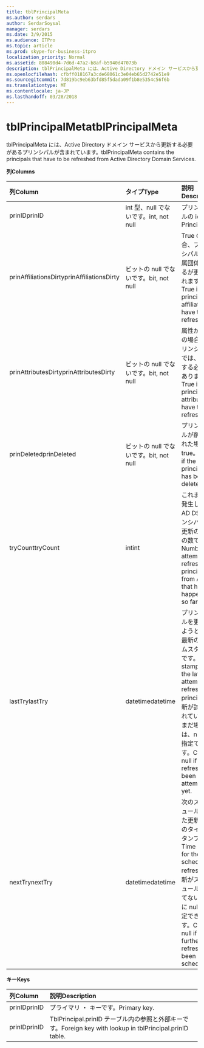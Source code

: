 ```yaml
---
title: tblPrincipalMeta
ms.author: serdars
author: SerdarSoysal
manager: serdars
ms.date: 3/9/2015
ms.audience: ITPro
ms.topic: article
ms.prod: skype-for-business-itpro
localization_priority: Normal
ms.assetid: 808490d4-7d6d-47a2-b8af-b5940d47073b
description: tblPrincipalMeta には、Active Directory ドメイン サービスから更新する必要があるプリンシパルが含まれています。
ms.openlocfilehash: cfbff018167a3cde68061c3e04eb65d2742e51e9
ms.sourcegitcommit: 7d819bc9eb63bfd85f5dada09f1b8e5354c56f6b
ms.translationtype: MT
ms.contentlocale: ja-JP
ms.lasthandoff: 03/28/2018
---
```

# <a name="tblprincipalmeta"></a><span data-ttu-id="8fbd9-103">tblPrincipalMeta</span><span class="sxs-lookup"><span data-stu-id="8fbd9-103">tblPrincipalMeta</span></span>
 
<span data-ttu-id="8fbd9-104">tblPrincipalMeta には、Active Directory ドメイン サービスから更新する必要があるプリンシパルが含まれています。</span><span class="sxs-lookup"><span data-stu-id="8fbd9-104">tblPrincipalMeta contains the principals that have to be refreshed from Active Directory Domain Services.</span></span>
  
<span data-ttu-id="8fbd9-105">**列**</span><span class="sxs-lookup"><span data-stu-id="8fbd9-105">**Columns**</span></span>

|<span data-ttu-id="8fbd9-106">**列**</span><span class="sxs-lookup"><span data-stu-id="8fbd9-106">**Column**</span></span>|<span data-ttu-id="8fbd9-107">**タイプ**</span><span class="sxs-lookup"><span data-stu-id="8fbd9-107">**Type**</span></span>|<span data-ttu-id="8fbd9-108">**説明**</span><span class="sxs-lookup"><span data-stu-id="8fbd9-108">**Description**</span></span>|
|:-----|:-----|:-----|
|<span data-ttu-id="8fbd9-109">prinID</span><span class="sxs-lookup"><span data-stu-id="8fbd9-109">prinID</span></span>  <br/> |<span data-ttu-id="8fbd9-110">int 型、null でないです。</span><span class="sxs-lookup"><span data-stu-id="8fbd9-110">int, not null</span></span>  <br/> |<span data-ttu-id="8fbd9-111">プリンシパルの id。</span><span class="sxs-lookup"><span data-stu-id="8fbd9-111">Principal ID.</span></span>  <br/> |
|<span data-ttu-id="8fbd9-112">prinAffiliationsDirty</span><span class="sxs-lookup"><span data-stu-id="8fbd9-112">prinAffiliationsDirty</span></span>  <br/> |<span data-ttu-id="8fbd9-113">ビットの null でないです。</span><span class="sxs-lookup"><span data-stu-id="8fbd9-113">bit, not null</span></span>  <br/> |<span data-ttu-id="8fbd9-114">True の場合、プリンシパルの所属団体があるが更新されます。</span><span class="sxs-lookup"><span data-stu-id="8fbd9-114">True if principal affiliations have to be refreshed.</span></span>  <br/> |
|<span data-ttu-id="8fbd9-115">prinAttributesDirty</span><span class="sxs-lookup"><span data-stu-id="8fbd9-115">prinAttributesDirty</span></span>  <br/> |<span data-ttu-id="8fbd9-116">ビットの null でないです。</span><span class="sxs-lookup"><span data-stu-id="8fbd9-116">bit, not null</span></span>  <br/> |<span data-ttu-id="8fbd9-117">属性が true の場合、プリンシパルでは、更新する必要があります。</span><span class="sxs-lookup"><span data-stu-id="8fbd9-117">True if principal attributes have to be refreshed.</span></span>  <br/> |
|<span data-ttu-id="8fbd9-118">prinDeleted</span><span class="sxs-lookup"><span data-stu-id="8fbd9-118">prinDeleted</span></span>  <br/> |<span data-ttu-id="8fbd9-119">ビットの null でないです。</span><span class="sxs-lookup"><span data-stu-id="8fbd9-119">bit, not null</span></span>  <br/> |<span data-ttu-id="8fbd9-120">プリンシパルが削除された場合は true。</span><span class="sxs-lookup"><span data-stu-id="8fbd9-120">True if the principal has been deleted.</span></span>  <br/> |
|<span data-ttu-id="8fbd9-121">tryCount</span><span class="sxs-lookup"><span data-stu-id="8fbd9-121">tryCount</span></span>  <br/> |<span data-ttu-id="8fbd9-122">int</span><span class="sxs-lookup"><span data-stu-id="8fbd9-122">int</span></span>  <br/> |<span data-ttu-id="8fbd9-123">これまでに発生した AD DS プリンシパルの更新の試行の数です。</span><span class="sxs-lookup"><span data-stu-id="8fbd9-123">Number of attempts to refresh the principal from AD DS that have happened so far.</span></span>  <br/> |
|<span data-ttu-id="8fbd9-124">lastTry</span><span class="sxs-lookup"><span data-stu-id="8fbd9-124">lastTry</span></span>  <br/> |<span data-ttu-id="8fbd9-125">datetime</span><span class="sxs-lookup"><span data-stu-id="8fbd9-125">datetime</span></span>  <br/> |<span data-ttu-id="8fbd9-126">プリンシパルを更新しようとして最新のタイムスタンプです。</span><span class="sxs-lookup"><span data-stu-id="8fbd9-126">Time stamp from the latest attempt to refresh the principal.</span></span> <span data-ttu-id="8fbd9-127">更新が試行されていないまだ場合は、null を指定できます。</span><span class="sxs-lookup"><span data-stu-id="8fbd9-127">Can be null if no refresh has been attempted yet.</span></span>  <br/> |
|<span data-ttu-id="8fbd9-128">nextTry</span><span class="sxs-lookup"><span data-stu-id="8fbd9-128">nextTry</span></span>  <br/> |<span data-ttu-id="8fbd9-129">datetime</span><span class="sxs-lookup"><span data-stu-id="8fbd9-129">datetime</span></span>  <br/> |<span data-ttu-id="8fbd9-130">次のスケジュールされた更新時刻のタイムスタンプ。</span><span class="sxs-lookup"><span data-stu-id="8fbd9-130">Time stamp for the next scheduled refresh.</span></span> <span data-ttu-id="8fbd9-131">更新がスケジュールされてない場合に null を指定できます。</span><span class="sxs-lookup"><span data-stu-id="8fbd9-131">Can be null if no further refresh has been scheduled.</span></span>  <br/> |
   
<span data-ttu-id="8fbd9-132">**キー**</span><span class="sxs-lookup"><span data-stu-id="8fbd9-132">**Keys**</span></span>

|<span data-ttu-id="8fbd9-133">**列**</span><span class="sxs-lookup"><span data-stu-id="8fbd9-133">**Column**</span></span>|<span data-ttu-id="8fbd9-134">**説明**</span><span class="sxs-lookup"><span data-stu-id="8fbd9-134">**Description**</span></span>|
|:-----|:-----|
|<span data-ttu-id="8fbd9-135">prinID</span><span class="sxs-lookup"><span data-stu-id="8fbd9-135">prinID</span></span>  <br/> |<span data-ttu-id="8fbd9-136">プライマリ ・ キーです。</span><span class="sxs-lookup"><span data-stu-id="8fbd9-136">Primary key.</span></span>  <br/> |
|<span data-ttu-id="8fbd9-137">prinID</span><span class="sxs-lookup"><span data-stu-id="8fbd9-137">prinID</span></span>  <br/> |<span data-ttu-id="8fbd9-138">TblPrincipal.prinID テーブル内の参照と外部キーです。</span><span class="sxs-lookup"><span data-stu-id="8fbd9-138">Foreign key with lookup in tblPrincipal.prinID table.</span></span>  <br/> |
   

